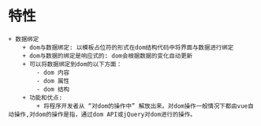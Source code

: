 # 特性
    + 数据绑定
        + dom与数据绑定: 以模板占位符的形式在dom结构代码中将界面与数据进行绑定
        + dom与数据的绑定是响应式的: dom会根据数据的变化自动更新
        + 可以将数据绑定到dom的以下方面：
            - dom 内容
            - dom 属性
            - dom 结构
        + 功能和优点:
            + 将程序开发者从 “对dom的操作中” 解放出来。对dom操作一般情况下都由vue自动操作,对dom的操作是指，通过dom API或jQuery对dom进行的操作。


         
    


